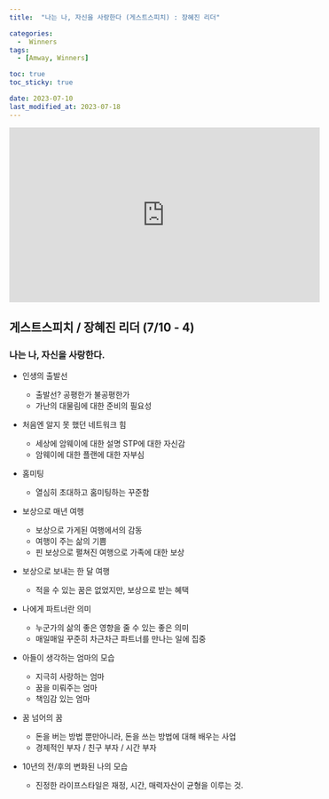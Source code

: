 ```yaml
---
title:  "나는 나, 자신을 사랑한다 (게스트스피치) : 장혜진 리더" 

categories:
  -  Winners
tags:
  - [Amway, Winners]

toc: true
toc_sticky: true

date: 2023-07-10
last_modified_at: 2023-07-18
---
```



<iframe width="560" height="315" src="https://www.youtube.com/embed/Eu2zgoMhjgs" title="YouTube video player" frameborder="0" allow="accelerometer; autoplay; clipboard-write; encrypted-media; gyroscope; picture-in-picture; web-share" allowfullscreen></iframe>

## 게스트스피치 / 장혜진 리더 (7/10 - 4)
### 나는 나, 자신을 사랑한다.

+ 인생의 출발선
    - 출발선? 공평한가 불공평한가
    - 가난의 대물림에 대한 준비의 필요성

+ 처음엔 알지 못 했던 네트워크 힘
    - 세상에 암웨이에 대한 설명 STP에 대한 자신감
    - 암웨이에 대한 플랜에 대한 자부심

+ 홈미팅
    - 열심히 초대하고 홈미팅하는 꾸준함

+ 보상으로 매년 여행
    - 보상으로 가게된 여행에서의 감동
    - 여행이 주는 삶의 기쁨
    - 핀 보상으로 펼쳐진 여행으로 가족에 대한 보상

+ 보상으로 보내는 한 달 여행
    - 적을 수 있는 꿈은 없었지만, 보상으로 받는 혜택

+ 나에게 파트너란 의미
    - 누군가의 삶의 좋은 영향을 줄 수 있는 좋은 의미
    - 매일매일 꾸준히 차근차근 파트너를 만나는 일에 집중

+ 아들이 생각하는 엄마의 모습
    - 지극히 사랑하는 엄마
    - 꿈을 미뤄주는 엄마
    - 책임감 있는 엄마

+ 꿈 넘어의 꿈
    - 돈을 버는 방법 뿐만아니라, 돈을 쓰는 방법에 대해 배우는 사업
    - 경제적인 부자 / 친구 부자 / 시간 부자

+ 10년의 전/후의 변화된 나의 모습
    - 진정한 라이프스타일은 재정, 시간, 매력자산이 균형을 이루는 것.
    
